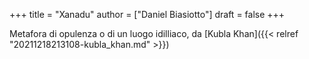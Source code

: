 +++
title = "Xanadu"
author = ["Daniel Biasiotto"]
draft = false
+++

Metafora di opulenza o di un luogo idilliaco, da [Kubla Khan]({{< relref "20211218213108-kubla_khan.md" >}})